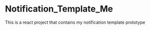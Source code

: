 # Notification_Template_Me
This is a react project that contains my notification template prototype
